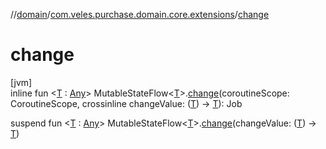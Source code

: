 //[domain](../../index.md)/[com.veles.purchase.domain.core.extensions](index.md)/[change](change.md)

# change

[jvm]\
inline fun &lt;[T](change.md) : [Any](https://kotlinlang.org/api/latest/jvm/stdlib/kotlin/-any/index.html)&gt; MutableStateFlow&lt;[T](change.md)&gt;.[change](change.md)(coroutineScope: CoroutineScope, crossinline changeValue: ([T](change.md)) -&gt; [T](change.md)): Job

suspend fun &lt;[T](change.md) : [Any](https://kotlinlang.org/api/latest/jvm/stdlib/kotlin/-any/index.html)&gt; MutableStateFlow&lt;[T](change.md)&gt;.[change](change.md)(changeValue: ([T](change.md)) -&gt; [T](change.md))
